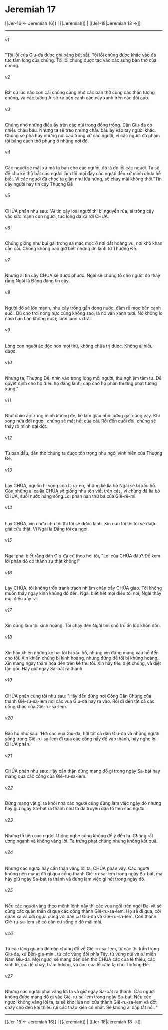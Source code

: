 # Jeremiah 17

[[Jer-16|← Jeremiah 16]] | [[Jeremiah]] | [[Jer-18|Jeremiah 18 →]]
***



###### v1 
"Tội lỗi của Giu-đa được ghi bằng bút sắt. Tội lỗi chúng được khắc vào đá tức tấm lòng của chúng. Tội lỗi chúng được tạc vào các sừng bàn thờ của chúng. 

###### v2 
Bất cứ lúc nào con cái chúng cũng nhớ các bàn thờ cùng các thần tượng chúng, và các tượng A-sê-ra bên cạnh các cây xanh trên các đồi cao. 

###### v3 
Chúng nhớ những điều ấy trên các núi trong đồng trống. Dân Giu-đa có nhiều châu báu. Nhưng ta sẽ trao những châu báu ấy vào tay người khác. Chúng sẽ phá hủy những nơi cao trong xứ các ngươi, vì các ngươi đã phạm tội bằng cách thờ phụng ở những nơi đó. 

###### v4 
Các ngươi sẽ mất xứ mà ta ban cho các ngươi, đó là do lỗi các ngươi. Ta sẽ để cho kẻ thù bắt các ngươi làm tôi mọi đày các ngươi đến xứ mình chưa hề biết. Vì các ngươi đã chọc ta giận như lửa hừng, sẽ cháy mãi không thôi."Tin cậy người hay tin cậy Thượng Đế 

###### v5 
CHÚA phán như sau: "Ai tin cậy loài người thì bị nguyền rủa, ai trông cậy vào sức mạnh con người, tức lòng dạ xa rời CHÚA. 

###### v6 
Chúng giống như bụi gai trong sa mạc mọc ở nơi đất hoang vu, nơi khô khan cằn cỗi. Chúng không bao giờ biết những ơn lành từ Thượng Đế. 

###### v7 
Nhưng ai tin cậy CHÚA sẽ được phước. Ngài sẽ chứng tỏ cho người đó thấy rằng Ngài là Đấng đáng tin cậy. 

###### v8 
Người đó sẽ lớn mạnh, như cây trồng gần dòng nước, đâm rễ mọc bên cạnh suối. Dù cho trời nóng nực cũng không sao; lá nó vẫn xanh tươi. Nó không lo năm hạn hán không mưa; luôn luôn ra trái. 

###### v9 
Lòng con người ác độc hơn mọi thứ, không chữa trị được. Không ai hiểu được. 

###### v10 
Nhưng ta, Thượng Đế, nhìn vào trong lòng mỗi người, thử nghiệm tâm tư. Để quyết định cho họ điều họ đáng lãnh; cấp cho họ phần thưởng phạt tương xứng." 

###### v11 
Như chim ấp trứng mình không đẻ, kẻ làm giàu nhờ lường gạt cũng vậy. Khi xong nửa đời người, chúng sẽ mất hết của cải. Rồi đến cuối đời, chúng sẽ thấy rõ mình dại dột. 

###### v12 
Từ ban đầu, đền thờ chúng ta được tôn trọng như ngôi vinh hiển của Thượng Đế. 

###### v13 
Lạy CHÚA, nguồn hi vọng của Ít-ra-en, những kẻ lìa bỏ Ngài sẽ bị xấu hổ. Còn những ai xa lìa CHÚA sẽ giống như tên viết trên cát , vì chúng đã lìa bỏ CHÚA, suối nước hằng sống.Lời phàn nàn thứ ba của Giê-rê-mi 

###### v14 
Lạy CHÚA, xin chữa cho tôi thì tôi sẽ được lành. Xin cứu tôi thì tôi sẽ được giải cứu thật. Vì Ngài là Đấng tôi ca ngợi. 

###### v15 
Ngài phải biết rằng dân Giu-đa cứ theo hỏi tôi, "Lời của CHÚA đâu? Để xem lời phán đó có thành sự thật không!" 

###### v16 
Lạy CHÚA, tôi không trốn tránh trách nhiệm chăn bầy CHÚA giao. Tôi không muốn thấy ngày kinh khủng đó đến. Ngài biết hết mọi điều tôi nói; Ngài thấy mọi điều xảy ra. 

###### v17 
Xin đừng làm tôi kinh hoàng. Tôi chạy đến Ngài tìm chỗ trú ẩn lúc khốn đốn. 

###### v18 
Xin hãy khiến những kẻ hại tôi bị xấu hổ, nhưng xin đừng mang xấu hổ đến cho tôi. Xin khiến chúng bị kinh hoàng, nhưng đừng để tôi bị khủng hoảng. Xin mang ngày thảm họa đến trên kẻ thù tôi. Xin hãy tiêu diệt chúng, và diệt tận gốc.Hãy giữ ngày Sa-bát ra thánh 

###### v19 
CHÚA phán cùng tôi như sau: "Hãy đến đứng nơi Cổng Dân Chúng của thành Giê-ru-sa-lem nơi các vua Giu-đa hay ra vào. Rồi đi đến tất cả các cổng khác của Giê-ru-sa-lem. 

###### v20 
Bảo họ như sau: 'Hỡi các vua Giu-đa, hỡi tất cả dân Giu-đa và những người sống trong Giê-ru-sa-lem đi qua các cổng nầy để vào thành, hãy nghe lời CHÚA phán. 

###### v21 
CHÚA phán như sau: Hãy cẩn thận đừng mang đồ gì trong ngày Sa-bát hay mang qua các cổng của Giê-ru-sa-lem. 

###### v22 
Đừng mang vật gì ra khỏi nhà các ngươi cũng đừng làm việc ngày đó nhưng hãy giữ ngày Sa-bát ra thánh như ta đã truyền dặn tổ tiên các ngươi. 

###### v23 
Nhưng tổ tiên các ngươi không nghe cũng không để ý đến ta. Chúng rất ương ngạnh và không vâng lời. Ta trừng phạt chúng nhưng không kết quả. 

###### v24 
Nhưng các ngươi hãy cẩn thận vâng lời ta, CHÚA phán vậy. Các ngươi không nên mang đồ gì qua cổng thành Giê-ru-sa-lem trong ngày Sa-bát, mà hãy giữ ngày Sa-bát ra thánh và đừng làm việc gì hết trong ngày đó. 

###### v25 
Nếu các ngươi vâng theo mệnh lệnh nầy thì các vua ngồi trên ngôi Đa-vít sẽ cùng các quần thần đi qua các cổng thành Giê-ru-sa-lem. Họ sẽ đi qua, cỡi quân xa và cỡi ngựa cùng với dân cư Giu-đa và Giê-ru-sa-lem. Còn thành Giê-ru-sa-lem sẽ có dân cư sống ở đó mãi mãi. 

###### v26 
Từ các làng quanh đó dân chúng đổ về Giê-ru-sa-lem, từ các thị trấn trong Giu-đa, xứ Bên-gia-min , từ các vùng đồi phía Tây, từ vùng núi và từ miền Nam Giu-đa. Mọi người sẽ mang đến đền thờ CHÚA các của lễ thiêu, các sinh tế, của lễ chay, trầm hương, và các của lễ cảm tạ cho Thượng Đế. 

###### v27 
Nhưng các ngươi phải vâng lời ta và giữ ngày Sa-bát ra thánh. Các ngươi không được mang đồ gì vào Giê-ru-sa-lem trong ngày Sa-bát. Nếu các ngươi không vâng lời ta, ta sẽ khơi lửa nơi cửa thành Giê-ru-sa-lem và đốt cháy cho đến khi thiêu rụi các tháp kiên cố nhất. Sẽ không ai dập tắt nổi.'"

***
[[Jer-16|← Jeremiah 16]] | [[Jeremiah]] | [[Jer-18|Jeremiah 18 →]]
